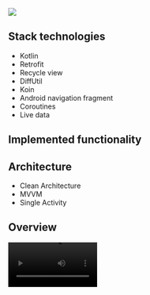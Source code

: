 ![](https://i.imgur.com/HTIfauU.png)

## Stack technologies
- Kotlin
- Retrofit
- Recycle view
- DiffUtil
- Koin
- Android navigation fragment
- Coroutines
- Live data

## Implemented functionality



## Architecture
- Clean Architecture
- MVVM
- Single Activity

## Overview

<video src='https://i.imgur.com/nzZRAE6.mp4' width=180/>
